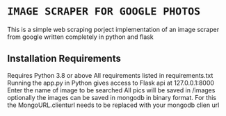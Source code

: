 # `IMAGE SCRAPER FOR GOOGLE PHOTOS`
This is a simple web scraping porject implementation of an image scraper from google written completely in python and flask

## Installation Requirements
Requires Python 3.8 or above
All requirements listed in requirements.txt
Running the app.py in Python gives access to Flask api at 127.0.0.1:8000
Enter the name of image to be searched
All pics will be saved in /images
optionally the images can be saved in mongodb in binary format. For this the MongoURL.clienturl needs to be replaced with your mongodb clien url
